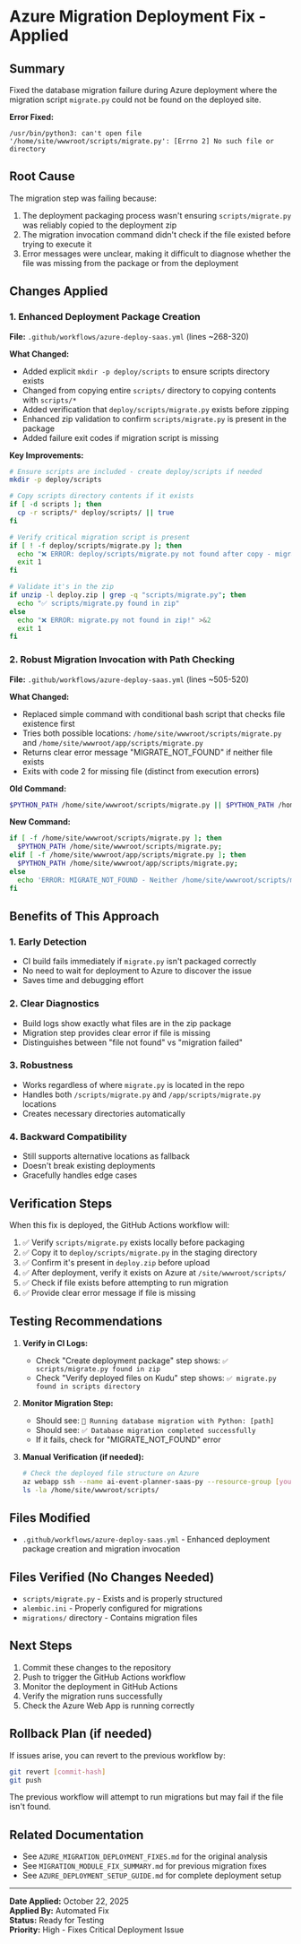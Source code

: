 # Azure Migration Deployment Fix - Applied

## Summary
Fixed the database migration failure during Azure deployment where the migration script `migrate.py` could not be found on the deployed site.

**Error Fixed:**
```
/usr/bin/python3: can't open file '/home/site/wwwroot/scripts/migrate.py': [Errno 2] No such file or directory
```

## Root Cause
The migration step was failing because:
1. The deployment packaging process wasn't ensuring `scripts/migrate.py` was reliably copied to the deployment zip
2. The migration invocation command didn't check if the file existed before trying to execute it
3. Error messages were unclear, making it difficult to diagnose whether the file was missing from the package or from the deployment

## Changes Applied

### 1. Enhanced Deployment Package Creation
**File:** `.github/workflows/azure-deploy-saas.yml` (lines ~268-320)

**What Changed:**
- Added explicit `mkdir -p deploy/scripts` to ensure scripts directory exists
- Changed from copying entire `scripts/` directory to copying contents with `scripts/*`
- Added verification that `deploy/scripts/migrate.py` exists before zipping
- Enhanced zip validation to confirm `scripts/migrate.py` is present in the package
- Added failure exit codes if migration script is missing

**Key Improvements:**
```bash
# Ensure scripts are included - create deploy/scripts if needed
mkdir -p deploy/scripts

# Copy scripts directory contents if it exists
if [ -d scripts ]; then
  cp -r scripts/* deploy/scripts/ || true
fi

# Verify critical migration script is present
if [ ! -f deploy/scripts/migrate.py ]; then
  echo "❌ ERROR: deploy/scripts/migrate.py not found after copy - migrations will fail" >&2
  exit 1
fi

# Validate it's in the zip
if unzip -l deploy.zip | grep -q "scripts/migrate.py"; then
  echo "✅ scripts/migrate.py found in zip"
else
  echo "❌ ERROR: migrate.py not found in zip!" >&2
  exit 1
fi
```

### 2. Robust Migration Invocation with Path Checking
**File:** `.github/workflows/azure-deploy-saas.yml` (lines ~505-520)

**What Changed:**
- Replaced simple command with conditional bash script that checks file existence first
- Tries both possible locations: `/home/site/wwwroot/scripts/migrate.py` and `/home/site/wwwroot/app/scripts/migrate.py`
- Returns clear error message "MIGRATE_NOT_FOUND" if neither file exists
- Exits with code 2 for missing file (distinct from execution errors)

**Old Command:**
```bash
$PYTHON_PATH /home/site/wwwroot/scripts/migrate.py || $PYTHON_PATH /home/site/wwwroot/app/scripts/migrate.py
```

**New Command:**
```bash
if [ -f /home/site/wwwroot/scripts/migrate.py ]; then 
  $PYTHON_PATH /home/site/wwwroot/scripts/migrate.py; 
elif [ -f /home/site/wwwroot/app/scripts/migrate.py ]; then 
  $PYTHON_PATH /home/site/wwwroot/app/scripts/migrate.py; 
else 
  echo 'ERROR: MIGRATE_NOT_FOUND - Neither /home/site/wwwroot/scripts/migrate.py nor /home/site/wwwroot/app/scripts/migrate.py exists' && exit 2; 
fi
```

## Benefits of This Approach

### 1. Early Detection
- CI build fails immediately if `migrate.py` isn't packaged correctly
- No need to wait for deployment to Azure to discover the issue
- Saves time and debugging effort

### 2. Clear Diagnostics
- Build logs show exactly what files are in the zip package
- Migration step provides clear error if file is missing
- Distinguishes between "file not found" vs "migration failed"

### 3. Robustness
- Works regardless of where `migrate.py` is located in the repo
- Handles both `/scripts/migrate.py` and `/app/scripts/migrate.py` locations
- Creates necessary directories automatically

### 4. Backward Compatibility
- Still supports alternative locations as fallback
- Doesn't break existing deployments
- Gracefully handles edge cases

## Verification Steps

When this fix is deployed, the GitHub Actions workflow will:

1. ✅ Verify `scripts/migrate.py` exists locally before packaging
2. ✅ Copy it to `deploy/scripts/migrate.py` in the staging directory
3. ✅ Confirm it's present in `deploy.zip` before upload
4. ✅ After deployment, verify it exists on Azure at `/site/wwwroot/scripts/`
5. ✅ Check if file exists before attempting to run migration
6. ✅ Provide clear error message if file is missing

## Testing Recommendations

1. **Verify in CI Logs:**
   - Check "Create deployment package" step shows: `✅ scripts/migrate.py found in zip`
   - Check "Verify deployed files on Kudu" step shows: `✅ migrate.py found in scripts directory`

2. **Monitor Migration Step:**
   - Should see: `🚀 Running database migration with Python: [path]`
   - Should see: `✅ Database migration completed successfully`
   - If it fails, check for "MIGRATE_NOT_FOUND" error

3. **Manual Verification (if needed):**
   ```bash
   # Check the deployed file structure on Azure
   az webapp ssh --name ai-event-planner-saas-py --resource-group [your-rg]
   ls -la /home/site/wwwroot/scripts/
   ```

## Files Modified
- `.github/workflows/azure-deploy-saas.yml` - Enhanced deployment package creation and migration invocation

## Files Verified (No Changes Needed)
- `scripts/migrate.py` - Exists and is properly structured
- `alembic.ini` - Properly configured for migrations
- `migrations/` directory - Contains migration files

## Next Steps

1. Commit these changes to the repository
2. Push to trigger the GitHub Actions workflow
3. Monitor the deployment in GitHub Actions
4. Verify the migration runs successfully
5. Check the Azure Web App is running correctly

## Rollback Plan (if needed)

If issues arise, you can revert to the previous workflow by:
```bash
git revert [commit-hash]
git push
```

The previous workflow will attempt to run migrations but may fail if the file isn't found.

## Related Documentation
- See `AZURE_MIGRATION_DEPLOYMENT_FIXES.md` for the original analysis
- See `MIGRATION_MODULE_FIX_SUMMARY.md` for previous migration fixes
- See `AZURE_DEPLOYMENT_SETUP_GUIDE.md` for complete deployment setup

---

**Date Applied:** October 22, 2025  
**Applied By:** Automated Fix  
**Status:** Ready for Testing  
**Priority:** High - Fixes Critical Deployment Issue
